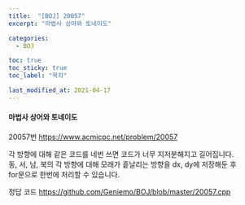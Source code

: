```yaml
---
title:  "[BOJ] 20057"
excerpt: "마법사 상어와 토네이도"

categories:
  - BOJ

toc: true
toc_sticky: true
toc_label: "목차"

last_modified_at: 2021-04-17
---
```


#### 마법사 상어와 토네이도

20057번 <https://www.acmicpc.net/problem/20057>

각 방향에 대해 같은 코드를 네번 쓰면 코드가 너무 지저분해지고 길어집니다.<br>
동, 서, 남, 북의 각 방향에 대해 모래가 흩날리는 방향을 dx, dy에 저장해둔 후<br>
for문으로 한번에 처리할 수 있습니다.

정답 코드 <https://github.com/Geniemo/BOJ/blob/master/20057.cpp>